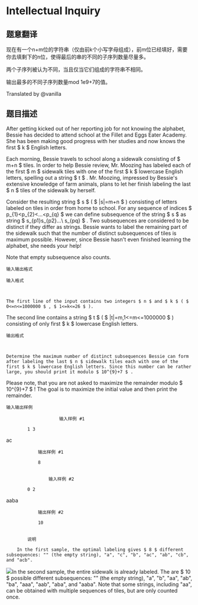 # Intellectual Inquiry

## 题意翻译

现在有一个n+m位的字符串（仅由前k个小写字母组成），前m位已经填好，需要你去填剩下的n位，使得最后的串的不同的子序列数量尽量多。

两个子序列被认为不同，当且仅当它们组成的字符串不相同。

输出最多的不同子序列数量mod 1e9+7的值。

Translated by @vanilla 

## 题目描述

After getting kicked out of her reporting job for not knowing the alphabet, Bessie has decided to attend school at the Fillet and Eggs Eater Academy. She has been making good progress with her studies and now knows the first $ k $ English letters.

Each morning, Bessie travels to school along a sidewalk consisting of $ m+n $ tiles. In order to help Bessie review, Mr. Moozing has labeled each of the first $ m $ sidewalk tiles with one of the first $ k $ lowercase English letters, spelling out a string $ t $ . Mr. Moozing, impressed by Bessie's extensive knowledge of farm animals, plans to let her finish labeling the last $ n $ tiles of the sidewalk by herself.

Consider the resulting string $ s $ ( $ |s|=m+n $ ) consisting of letters labeled on tiles in order from home to school. For any sequence of indices $ p_{1}<p_{2}<...<p_{q} $ we can define subsequence of the string $ s $ as string $ s_{p1}s_{p2}...\ s_{pq} $ . Two subsequences are considered to be distinct if they differ as strings. Bessie wants to label the remaining part of the sidewalk such that the number of distinct subsequences of tiles is maximum possible. However, since Bessie hasn't even finished learning the alphabet, she needs your help!

Note that empty subsequence also counts.

    输入输出格式

    输入格式

    

    The first line of the input contains two integers $ n $ and $ k $ ( $ 0<=n<=1000000 $ , $ 1<=k<=26 $ ).

The second line contains a string $ t $ ( $ |t|=m,1<=m<=1000000 $ ) consisting of only first $ k $ lowercase English letters.

    输出格式

    

    Determine the maximum number of distinct subsequences Bessie can form after labeling the last $ n $ sidewalk tiles each with one of the first $ k $ lowercase English letters. Since this number can be rather large, you should print it modulo $ 10^{9}+7 $ .

Please note, that you are not asked to maximize the remainder modulo $ 10^{9}+7 $ ! The goal is to maximize the initial value and then print the remainder.

    输入输出样例

                        输入样例 #1

            1 3

ac


```
            输出样例 #1

            8


```
                    输入样例 #2

            0 2

aaba


```
            输出样例 #2

            10


```
            

            说明

        In the first sample, the optimal labeling gives $ 8 $ different subsequences: "" (the empty string), "a", "c", "b", "ac", "ab", "cb", and "acb".

 ![](https://cdn.luogu.com.cn/upload/vjudge_pic/CF645E/9a7e922a3340c3ac5614145c3650ab330142ea1a.png)In the second sample, the entire sidewalk is already labeled. The are $ 10 $ possible different subsequences: "" (the empty string), "a", "b", "aa", "ab", "ba", "aaa", "aab", "aba", and "aaba". Note that some strings, including "aa", can be obtained with multiple sequences of tiles, but are only counted once.

    

    

<!--  -->

